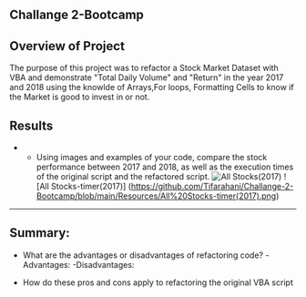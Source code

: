 ## Challange 2-Bootcamp


## Overview of Project
The purpose of this project was to refactor a Stock Market Dataset with VBA and demonstrate "Total Daily Volume" and "Return" in the year 2017 and 2018 using the knowlde of Arrays,For loops, Formatting Cells to know if the Market is good to invest in or not.

## Results


 - - Using images and examples of your code, compare the stock performance between 2017 and 2018, as well as the execution times of the original script and the refactored script.
 ![All Stocks(2017)](https://github.com/Tifarahani/Challange-2-Bootcamp/blob/main/Resources/All%20Stocks(2017).png)
 ![All Stocks-timer(2017)] (https://github.com/Tifarahani/Challange-2-Bootcamp/blob/main/Resources/All%20Stocks-timer(2017).png)
 
 ---
##  Summary:
* What are the advantages or disadvantages of refactoring code?
-Advantages:
-Disadvantages:

* How do these pros and cons apply to refactoring the original VBA script

